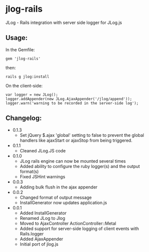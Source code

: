jlog-rails
==========

JLog - Rails integration with server side logger for JLog.js

Usage:
------

In the Gemfile:

    gem 'jlog-rails'

then:

    rails g jlog:install

On the client-side:

    var logger = new JLog();
    logger.addAppender(new JLog.AjaxAppender('/jlog/append'));
    logger.warn('warning to be recorded in the server-side log');

Changelog:
----------
* 0.1.3
  * Set jQuery $.ajax 'global' setting to false to prevent the global handlers
  like ajaxStart or ajaxStop from being triggered.
* 0.1.1
  * Cleaned JLog.JS code
* 0.1.0
  * JLog rails engine can now be mounted several times
  * Added ability to configure the ruby logger(s) and the output format(s)
  * Fixed JSHint warnings
* 0.0.3
  * Adding bulk flush in the ajax appender
* 0.0.2
  * Changed format of output message
  * InstallGenerator now updates application.js
* 0.0.1
  * Added InstallGenerator
  * Renamed JLog to Jlog
  * Moved to AjaxController ActionController::Metal
  * Added support for server-side logging of client events with Rails.logger
  * Added AjaxAppender
  * Initial port of jlog.js
